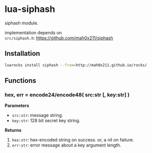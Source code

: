 # lua-siphash

siphash module.

implementation depends on   
`src/siphash.h`: https://github.com/mah0x211/siphash


## Installation

```sh
luarocks install siphash --from=http://mah0x211.github.io/rocks/
```

## Functions

### hex, err = encode24/encode48( src:str [, key:str] )

**Parameters**

- `src:str`: message string.
- `key:str`: 128 bit secret key string.


**Returns**

1. `hex:str`: hex-encoded string on success. or, a nil on failure.
2. `err:str`: error message about a key argument length.



